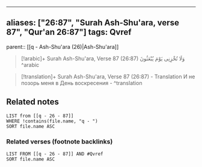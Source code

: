 
---
aliases: ["26:87", "Surah Ash-Shu'ara, verse 87", "Qur'an 26:87"]
tags: Qvref
---

parent:: [[q - Ash-Shu'ara (26)|Ash-Shu'ara]]

> [!arabic]+ Surah Ash-Shu'ara, Verse 87 (26:87)
> <span class="quran-arabic">وَلَا تُخْزِنِى يَوْمَ يُبْعَثُونَ</span>
^arabic

> [!translation]+ Surah Ash-Shu'ara, Verse 87 (26:87) - Translation
> И не позорь меня в День воскресения -
^translation



## Related notes
```dataview
LIST from [[q - 26 - 87]]
WHERE !contains(file.name, "q - ")
SORT file.name ASC
```

### Related verses (footnote backlinks)
```dataview
LIST FROM [[q - 26 - 87]] AND #Qvref
SORT file.name ASC
```

